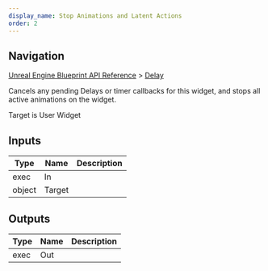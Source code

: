 ```yaml
---
display_name: Stop Animations and Latent Actions
order: 2
---
```

## Navigation

[Unreal Engine Blueprint API Reference](https://dev.epicgames.com/documentation/en-us/unreal-engine/BlueprintAPI) > [Delay](https://dev.epicgames.com/documentation/en-us/unreal-engine/BlueprintAPI/Delay)

Cancels any pending Delays or timer callbacks for this widget, and stops all active animations on the widget.

Target is User Widget

## Inputs

| Type | Name | Description |
| --- | --- | --- |
| exec | In |  |
| object | Target |  |

## Outputs

| Type | Name | Description |
| --- | --- | --- |
| exec | Out |  |
